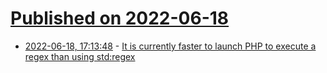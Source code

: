 # [Published on 2022-06-18](index.md)

* [2022-06-18, 17:13:48](https://news.ycombinator.com/item?id=31791790) - [It is currently faster to launch PHP to execute a regex than using std:regex](https://cor3ntin.github.io/posts/abi/)

